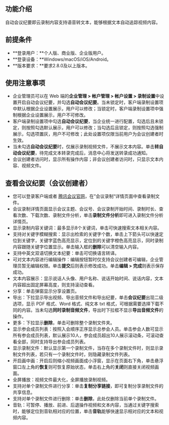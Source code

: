 ## 功能介绍
自动会议纪要即云录制内容支持语音转文本，能够根据文本自动追踪视频内容。

## 前提条件
- **登录用户：**个人版、商业版、企业版用户。
- **登录设备：**Windows/macOS/iOS/Android。
- **版本要求：**要求2.8.0及以上版本。

## 使用注意事项
- 企业管理员可以在 Web 端的**企业管理 > 帐户管理 > 帐户设置 > 录制设置**中设置开启自动会议纪要，并勾选**自动会议纪要**。当未锁定时，客户端录制设置项中默认根据企业设置展示，用户可以修改；当锁定时，客户端录制设置项中强制根据企业设置展示，用户不可修改。
- 客户端录制设置项中勾选**自动会议纪要**，当企业统一进行配置，勾选后且未锁定，则按照勾选默认展示，用户可以修改；当勾选后且锁定，则按照勾选强制展示，勾选项置灰，用户不可修改；此处设置项仅限当前用户为会议创建者时生效。
- 当未勾选**自动会议纪要**时，仅展示录制视频文件，不展示文本内容。单击**转自动会议纪要**，待完成文本转录完成后，消息中心将发送转录成功通知。
- 会议创建者访问时，显示所有操作内容；非会议创建者访问时，只显示文本内容、视频文件。

## 查看会议纪要（会议创建者）
- 您可以登录客户端或者 [腾讯会议官网](https://meeting.tencent.com)，在”会议录制“详情页面中查看录制文件。
- 会议录制详情页面显示会议主题、会议号、会议录制开始时间、录制时长、查看次数、下载次数、录制文件分析，单击**录制文件分析**即可进入录制文件分析详情页。
- 显示录制内容关键词：最多显示8个关键词，单击可快速搜索文本相关内容。
- 支持对关键字模糊搜索：显示出检索的关键字个数，单击上下箭头可以快速定位到关键字，关键字蓝色高亮显示，定位到的关键字橙色高亮显示，同时录制内容跟随关键字位置显示。单击输入框的**删除**可以清空输入内容。
- 支持中英文双语切换文本纪要：单击可切换语言转译。
- 可对文本内容进行编辑操作：编辑按钮暂时仅支持会议创建者可编辑，企业管理员暂无编辑权限。单击**提交**后则表示修改成功。单击**编辑 > 完成**则表示保存成功。
- 文本内容展示：显示说话人头像、用户名称、说话开始时间、说话内容，文本内容超出固定屏幕高度，则支持滚动查看。
- 分享：单击弹窗显示分享设置页。
- 导出：下拉显示导出视频、导出音频文件和导出纪要，单击**会议纪要**出现二级选项，显示 PDF 格式、Word 格式、纯文本 txt 格式，可根据需要选择下载不同的内容。当未勾选**同时录制音频文件**，导出时下拉框不显示**导出音频文件**的操作。
- 更多：下拉显示**删除**，单击可删除整个录制文件夹。
- 显示参会成员列表：按照入会顺序正序显示总参会人员。单击参会人数可显示所有参会成员列表，默认展示10人，参会成员超出10人展示滚动条，可滚动查看全部，同时支持导出参会成员列表。
- 显示录制文件：默认显示第一个录制文件，当存在多个录制文件时，则显示录制文件列表，若只有一个录制文件时，则隐藏录制文件列表。
- 开启画中画：开启后则缩小视频画面成小浮窗，显示在页面右下角，单击悬浮窗口左上角的**恢复**则可恢复原始状态，单击右上角的**关闭**则直接关闭视频画面。
- 全屏播放：视频文件最大化，全屏播放录制视频。
- 支持对单个录制文件进行分享：单击**复制分享链接**，即可复制分享录制文件的共享信息。
- 支持对单个录制文件进行删除：单击**删除**，此处仅删除当前单个录制文件。
- 音轨：可暂停、播放、前进、后退操作视频和文本内容，当通过关键字搜索时，能够定位到音轨相对应的位置，单击**音轨**能够快速显示相对应的文本和视频内容。




